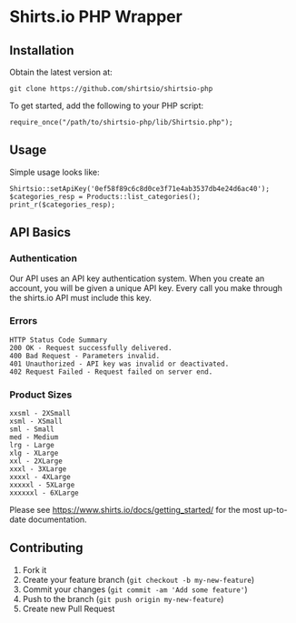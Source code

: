 # Shirts.io PHP Wrapper


## Installation

Obtain the latest version at:

`git clone https://github.com/shirtsio/shirtsio-php`

To get started, add the following to your PHP script:

`require_once("/path/to/shirtsio-php/lib/Shirtsio.php");`
    

## Usage

Simple usage looks like:

    Shirtsio::setApiKey('0ef58f89c6c8d0ce3f71e4ab3537db4e24d6ac40');
    $categories_resp = Products::list_categories();
    print_r($categories_resp);


## API Basics

### Authentication

Our API uses an API key authentication system. When you create an account, you will be given a unique API key. Every call you make through the shirts.io API must include this key.

### Errors

    HTTP Status Code Summary
    200 OK - Request successfully delivered.
    400 Bad Request - Parameters invalid.
    401 Unauthorized - API key was invalid or deactivated.
    402 Request Failed - Request failed on server end.
    
### Product Sizes

    xxsml - 2XSmall
    xsml - XSmall
    sml - Small
    med - Medium
    lrg - Large
    xlg - XLarge
    xxl - 2XLarge
    xxxl - 3XLarge
    xxxxl - 4XLarge
    xxxxxl - 5XLarge
    xxxxxxl - 6XLarge

Please see https://www.shirts.io/docs/getting_started/ for the most up-to-date documentation.


## Contributing

1. Fork it
2. Create your feature branch (`git checkout -b my-new-feature`)
3. Commit your changes (`git commit -am 'Add some feature'`)
4. Push to the branch (`git push origin my-new-feature`)
5. Create new Pull Request
